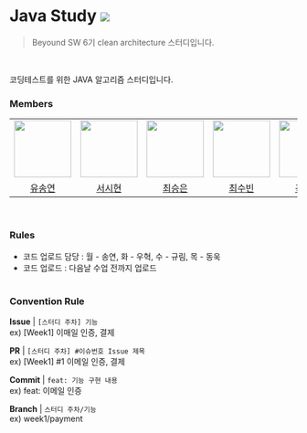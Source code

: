# Java Study <img src="https://img.shields.io/badge/Java-007396?style=flat&logo=OpenJDK&logoColor=white"> 
> Beyound SW 6기 clean architecture 스터디입니다.
<br>
<p>코딩테스트를 위한 JAVA 알고리즘 스터디입니다.</p>

### Members
<table>
  <tr>
    <td>
      <a href="https://github.com/syy0O">
        <img src="https://avatars.githubusercontent.com/u/86238720?v=4" width="100" style="max-width: 100%;">
      </a>
    </td>
    <td>
      <a href="https://github.com/SihyunSeo">
        <img src="https://avatars.githubusercontent.com/u/63051137?v=4" width="100" style="max-width: 100%;">
      </a>
    </td>
    <td>
      <a href="https://github.com/xeunnie">
        <img src="https://avatars.githubusercontent.com/u/138289674?v=4" width="100" style="max-width: 100%;">
      </a>
    </td>
    <td>
      <a href="https://github.com/subi930">
        <img src="https://avatars.githubusercontent.com/u/125132754?v=4" width="100" style="max-width: 100%;">
      </a>
    </td>
    <td>
      <a href="https://github.com/706com">
        <img src="https://avatars.githubusercontent.com/u/104816530?v=4" width="100" style="max-width: 100%;">
      </a>
    </td>
    <td>
      <a href="https://github.com/sue06004">
        <img src="https://avatars.githubusercontent.com/u/64758888?v=4" width="100" style="max-width: 100%;">
      </a>
    </td>
  </tr>
  <tr>
    <td align="center">
      <a href="https://github.com/syy0O">유송연</a>
    </td>
    <td align="center">
      <a href="https://github.com/SihyunSeo">서시현</a>
    </td>
    <td align="center">
      <a href="https://github.com/xeunnie">최승은</a>
    </td>
    <td align="center">
      <a href="https://github.com/subi930">최수빈</a>
    </td>
    <td align="center">
      <a href="https://github.com/706com">곽동현</a>
    </td>
        <td align="center">
      <a href="https://github.com/sue06004">김우혁</a>
    </td>
  </tr>
</table>
<br>

### Rules

- 코드 업로드 담당 : 월 - 송연, 화 - 우혁, 수 - 규림, 목 - 동욱 
- 코드 업로드 : 다음날 수업 전까지 업로드
<br><br>


### Convention Rule

**Issue** | `[스터디 주차] 기능`  
ex) [Week1] 이매일 인증, 결제

**PR** | `[스터디 주차] #이슈번호 Issue 제목`  
ex) [Week1] #1 이메일 인증, 결제

**Commit** | `feat: 기능 구현 내용`<br> 
ex) feat: 이메일 인증

**Branch** | `스터디 주차/기능` <br>
ex) week1/payment
